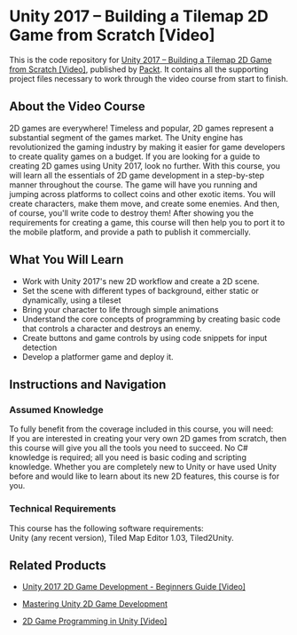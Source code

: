 # Unity 2017 – Building a Tilemap 2D Game from Scratch [Video]
This is the code repository for [Unity 2017 – Building a Tilemap 2D Game from Scratch [Video]](https://www.packtpub.com/game-development/unity-2017-–-building-tilemap-2d-game-scratch-video?utm_source=github&utm_medium=repository&utm_campaign=9781789343755), published by [Packt](https://www.packtpub.com/?utm_source=github). It contains all the supporting project files necessary to work through the video course from start to finish.
## About the Video Course
2D games are everywhere! Timeless and popular, 2D games represent a substantial segment of the games market. The Unity engine has revolutionized the gaming industry by making it easier for game developers to create quality games on a budget. If you are looking for a guide to creating 2D games using Unity 2017, look no further. With this course, you will learn all the essentials of 2D game development in a step-by-step manner throughout the course. The game will have you running and jumping across platforms to collect coins and other exotic items. You will create characters, make them move, and create some enemies. And then, of course, you'll write code to destroy them! After showing you the requirements for creating a game, this course will then help you to port it to the mobile platform, and provide a path to publish it commercially.

<H2>What You Will Learn</H2>
<DIV class=book-info-will-learn-text>
<UL>
<LI>Work with Unity 2017's new 2D workflow and create a 2D scene. 
<LI>Set the scene with different types of background, either static or dynamically, using a tileset 
<LI>Bring your character to life through simple animations 
<LI>Understand the core concepts of programming by creating basic code that controls a character and destroys an enemy.
<LI>Create buttons and game controls by using code snippets for input detection 
<LI>Develop a platformer game and deploy it.</LI></UL></DIV>


## Instructions and Navigation
### Assumed Knowledge
To fully benefit from the coverage included in this course, you will need:<br/>
If you are interested in creating your very own 2D games from scratch, then this course will give you all the tools you need to succeed. No C# knowledge is required; all you need is basic coding and scripting knowledge. Whether you are completely new to Unity or have used Unity before and would like to learn about its new 2D features, this course is for you.
### Technical Requirements
This course has the following software requirements:<br/>
Unity (any recent version), Tiled Map Editor 1.03, Tiled2Unity.

## Related Products
* [Unity 2017 2D Game Development - Beginners Guide [Video]](https://www.packtpub.com/game-development/unity-2017-2d-game-development-beginners-guide-video?utm_source=github&utm_medium=repository&utm_campaign=9781789349122)

* [Mastering Unity 2D Game Development](https://www.packtpub.com/game-development/mastering-unity-2d-game-development?utm_source=github&utm_medium=repository&utm_campaign=9781849697347)

* [2D Game Programming in Unity [Video]](https://www.packtpub.com/game-development/2d-game-programming-unity-video?utm_source=github&utm_medium=repository&utm_campaign=9781787120921)